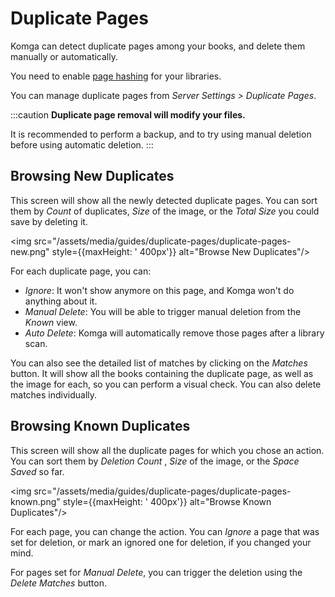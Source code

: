 # Duplicate Pages

Komga can detect duplicate pages among your books, and delete them manually or automatically.

You need to enable [page hashing](libraries#compute-hash-for-pages) for your libraries.

You can manage duplicate pages from _Server Settings > Duplicate Pages_.

:::caution
**Duplicate page removal will modify your files.**

It is recommended to perform a backup, and to try using manual deletion before using automatic deletion.
:::

## Browsing New Duplicates

This screen will show all the newly detected duplicate pages. You can sort them by _Count_ of duplicates, _Size_ of the image, or the _Total Size_ you could save by deleting it.

<img src="/assets/media/guides/duplicate-pages/duplicate-pages-new.png" style={{maxHeight: ' 400px'}} alt="Browse New Duplicates"/>

For each duplicate page, you can:
- _Ignore_: It won't show anymore on this page, and Komga won't do anything about it.
- _Manual Delete_: You will be able to trigger manual deletion from the _Known_ view.
- _Auto Delete_: Komga will automatically remove those pages after a library scan.

You can also see the detailed list of matches by clicking on the _Matches_ button. It will show all the books containing the duplicate page, as well as the image for each, so you can perform a visual check. You can also delete matches individually.

## Browsing Known Duplicates

This screen will show all the duplicate pages for which you chose an action. You can sort them by _Deletion Count_ , _Size_ of the image, or the _Space Saved_ so far.

<img src="/assets/media/guides/duplicate-pages/duplicate-pages-known.png" style={{maxHeight: ' 400px'}} alt="Browse Known Duplicates"/>

For each page, you can change the action. You can _Ignore_ a page that was set for deletion, or mark an ignored one for deletion, if you changed your mind.

For pages set for _Manual Delete_, you can trigger the deletion using the _Delete Matches_ button.